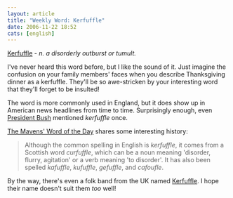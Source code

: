 ```yaml
---
layout: article
title: "Weekly Word: Kerfuffle"
date: 2006-11-22 18:52
cats: [english]
---
```

<a href="http://dictionary.reference.com/search?q=kerfuffle&x=0&y=0">Kerfuffle</a> - <em>n. a disorderly outburst or tumult.</em>

I've never heard this word before, but I like the sound of it. Just imagine the confusion on your family members' faces when you describe Thanksgiving dinner as a kerfuffle. They'll be so awe-stricken by your interesting word that they'll forget to be insulted!

The word is more commonly used in England, but it does show up in American news headlines from time to time. Surprisingly enough, even <a href="http://gopvixen.blogs.com/gop_vixen/2006/03/bushs_kerfuffle.html" title="Bush's 'kerfuffle' makes headlines">President Bush</a> mentioned <em>kerfuffle</em> once.

<a href="http://www.randomhouse.com/wotd/index.pperl?date=20000324">The Mavens' Word of the Day</a> shares some interesting history:

<blockquote>Although the common spelling in English is <em>kerfuffle</em>, it comes from a Scottish word <em>curfuffle</em>, which can be a noun meaning 'disorder, flurry, agitation' or a verb meaning 'to disorder'. It has also been spelled <em>kafuffle</em>, <em>kufuffle</em>, <em>gefuffle</em>, and <em>cafoufle</em>.</blockquote>

By the way, there's even a folk band from the UK named <a href="http://en.wikipedia.org/wiki/Kerfuffle">Kerfuffle</a>. I hope their name doesn't suit them <em>too</em> well!
